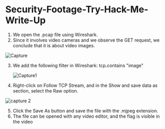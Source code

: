 # Security-Footage-Try-Hack-Me-Write-Up
1. We open the .pcap file using Wireshark.
2. Since it involves video cameras and we observe the GET request, we conclude that it is about video images.

  ![Capture](https://github.com/user-attachments/assets/d45e93c3-6f73-4e9a-a6e9-99665769f0cc)

3. We add the following filter in Wireshark: tcp.contains "image"

   ![Capture1](https://github.com/user-attachments/assets/6cc0a2c8-62ee-4584-a4ba-d5a805edf591)

4. Right-click on Follow TCP Stream, and in the Show and save data as section, select the Raw option.

  ![capture 2](https://github.com/user-attachments/assets/cd14c167-3feb-4c57-8818-a5a67ef13b46)

5. Click the Save As button and save the file with the .mjpeg extension.
6. The file can be opened with any video editor, and the flag is visible in the video


